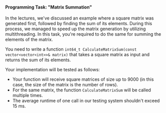#### Programming Task: "Matrix Summation"

In the lectures, we've discussed an example where a square matrix was generated first, followed by finding the sum of its elements. During this process, we managed to speed up the matrix generation by utilizing multithreading. In this task, you're required to do the same for summing the elements of the matrix.

You need to write a function `int64_t CalculateMatrixSum(const vector<vector<int>>& matrix)` that takes a square matrix as input and returns the sum of its elements.

Your implementation will be tested as follows:

- Your function will receive square matrices of size up to 9000 (in this case, the size of the matrix is the number of rows).
- For the same matrix, the function `CalculateMatrixSum` will be called multiple times.
- The average runtime of one call in our testing system shouldn't exceed 15 ms.